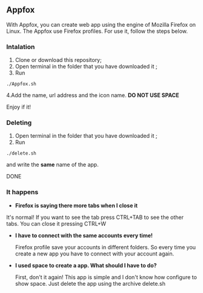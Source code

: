 ## Appfox

With Appfox, you can create web app using the engine of Mozilla Firefox on Linux. The Appfox use Firefox profiles. For use it, follow the steps below.

### Intalation

1. Clone or download this repository;
2. Open terminal in the folder that you have downloaded it ;
3. Run 
```
./Appfox.sh
```
4.Add the name, url address and the icon name. **DO NOT USE SPACE**

Enjoy if it!

### Deleting

1. Open terminal in the folder that you have downloaded it ;
2. Run 
```
./delete.sh
```
and write the **same** name of the app.

DONE

### It happens

* **Firefox is saying there more tabs when I close it**
  
It's normal! If you want to see the tab press CTRL+TAB  to see the other tabs. You can close it pressing CTRL+W

* **I have to connect with the same accounts every time!**
  
  Firefox profile save your accounts in different folders. So every time you create a new app you have to connect with your account again.

* **I used space to create a app. What should I have to do?**

  First, don't it again! This app is simple and I don't know how configure to show space. Just delete the app using the archive delete.sh
